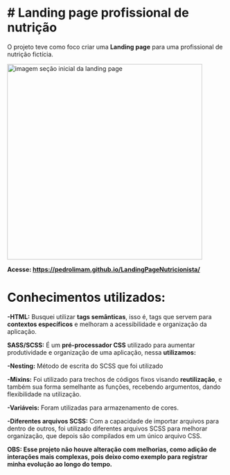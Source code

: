 # # Landing page profissional de nutrição

O projeto teve como foco criar uma <strong>Landing page</strong> para uma profissional de nutrição fictícia.


<img width="450px" heigth="500px" src="https://user-images.githubusercontent.com/98844522/180227429-04425456-b555-4e73-aece-f6f6e04c3d97.png" alt="imagem seção inicial da landing page">

<strong>Acesse: https://pedrolimam.github.io/LandingPageNutricionista/</strong>

# <strong>Conhecimentos utilizados:</strong>

<strong>-HTML:</strong> Busquei utilizar <strong>tags semânticas</strong>, isso é, tags que servem para <strong>contextos específicos</strong> e melhoram a acessibilidade e organização da aplicação.

<strong>SASS/SCSS:</strong> É um <strong>pré-processador CSS</strong> utilizado para aumentar produtividade e organização de uma aplicação, nessa <strong>utilizamos:</strong>

<strong>-Nesting:</strong> Método de escrita do SCSS que foi utilizado

<strong>-Mixins:</strong> Foi utilizado para trechos de códigos fixos visando <strong>reutilização</strong>, e também sua forma semelhante as funções, recebendo argumentos, dando flexibilidade na utilização.

<strong>-Variáveis:</strong> Foram utilizadas para armazenamento de cores.

<strong>-Diferentes arquivos SCSS:</strong> Com a capacidade de importar arquivos para dentro de outros, foi utilizado diferentes arquivos SCSS para melhorar organização, que depois são compilados em um único arquivo CSS.



<strong>OBS: Esse projeto não houve alteração com melhorias, como adição de interações mais complexas, pois deixo como exemplo para registrar minha evolução ao longo do tempo.</strong>
